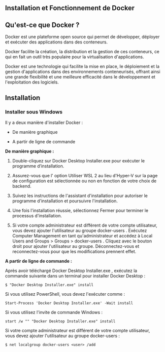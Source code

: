 ## Installation et Fonctionnement de Docker

## **Qu'est-ce que Docker ?**
Docker est une plateforme open source qui permet de développer, déployer et exécuter des applications dans des conteneurs. 

Docker facilite la création, la distribution et la gestion de ces conteneurs, ce qui en fait un outil très populaire pour la virtualisation d'applications. 

Docker est une technologie qui facilite la mise en place, le déploiement et la gestion d'applications dans des environnements conteneurisés, offrant ainsi une grande flexibilité et une meilleure efficacité dans le développement et l'exploitation des logiciels.

## **Installation**

### Installer sous Windows

Il y a deux manière d'installer Docker :

* De manière graphique

* A partir de ligne de commande

**De manière graphique :**

1. Double-cliquez sur Docker Desktop Installer.exe pour exécuter le programme d’installation.

2. Assurez-vous que l' option Utiliser WSL 2 au lieu d'Hyper-V sur la page de configuration est sélectionnée ou non en fonction de votre choix de backend.

3. Suivez les instructions de l'assistant d'installation pour autoriser le programme d'installation et poursuivre l'installation.

4. Une fois l'installation réussie, sélectionnez Fermer pour terminer le processus d'installation.

5. Si votre compte administrateur est différent de votre compte utilisateur, vous devez ajouter l'utilisateur au groupe docker-users . Exécutez Computer Management en tant qu'administrateur et accédez à Local Users and Groups > Groups > docker-users . Cliquez avec le bouton droit pour ajouter l'utilisateur au groupe. Déconnectez-vous et reconnectez-vous pour que les modifications prennent effet.

**A partir de ligne de commande :**

Après avoir téléchargé Docker Desktop Installer.exe , exécutez la commande suivante dans un terminal pour installer Docker Desktop :

```shell
$ "Docker Desktop Installer.exe" install
```

Si vous utilisez PowerShell, vous devez l'exécuter comme :

```shell
Start-Process 'Docker Desktop Installer.exe' -Wait install
```

Si vous utilisez l'invite de commande Windows :

```shell
start /w "" "Docker Desktop Installer.exe" install
```

Si votre compte administrateur est différent de votre compte utilisateur, vous devez ajouter l'utilisateur au groupe docker-users :

```shell
$ net localgroup docker-users <user> /add
```




